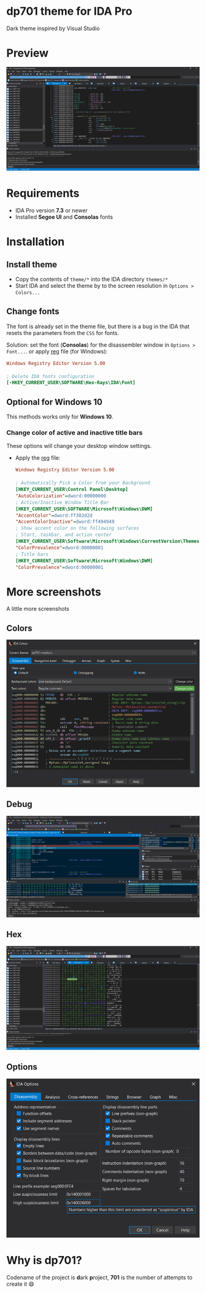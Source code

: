 # dp701 theme for IDA Pro
Dark theme inspired by Visual Studio

# Preview

![](screenshots/theme-preview.png)

# Requirements

- IDA Pro version  **7.3** or newer
- Installed **Segoe UI** and **Consolas** fonts

# Installation

## Install theme

- Copy the contents of `theme/*` into the IDA directory `themes/*`
- Start IDA and select the theme by to the screen resolution in `Options > Colors...`

## Change fonts

The font is already set in the theme file, but there is a bug in the IDA that resets the parameters from the `CSS` for fonts.

Solution: set the font (**Consolas**) for the disassembler window in `Options > Font...`.  or apply [reg](https://wiki.winehq.org/Regedit) file (for Windows):

```ini
Windows Registry Editor Version 5.00

; Delete IDA fonts configuration
[-HKEY_CURRENT_USER\SOFTWARE\Hex-Rays\IDA\Font]
```

## Optional for Windows 10

This methods works only for **Windows 10**.

### Change color of active and inactive title bars

These options will change your desktop window settings.

- Apply the [reg](https://wiki.winehq.org/Regedit) file:

  ```ini
  Windows Registry Editor Version 5.00
  
  ; Automatically Pick a Color from your Background
  [HKEY_CURRENT_USER\Control Panel\Desktop]
  "AutoColorization"=dword:00000000
  ; Active/Inactive Window Title Bar
  [HKEY_CURRENT_USER\SOFTWARE\Microsoft\Windows\DWM]
  "AccentColor"=dword:ff302d2d
  "AccentColorInactive"=dword:ff494949
  ; Show accent color on the following surfaces
  ; Start, taskbar, and action center
  [HKEY_CURRENT_USER\Software\Microsoft\Windows\CurrentVersion\Themes\Personalize]
  "ColorPrevalence"=dword:00000001
  ; Title bars
  [HKEY_CURRENT_USER\Software\Microsoft\Windows\DWM]
  "ColorPrevalence"=dword:00000001
  ```

# More screenshots

A little more screenshots

## Colors

![](screenshots/colors-preview.png)

## Debug

![](screenshots/debug-preview.png)

## Hex

![](screenshots/hex-preview.png)

## Options

![](screenshots/options-preview.png)

# Why is dp701?

Codename of the project is **d**ark **p**roject, **701** is the number of attempts to create it :smile:

